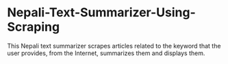 # Nepali-Text-Summarizer-Using-Scraping
This Nepali text summarizer scrapes articles related to the keyword that the user provides, from the Internet, summarizes them and displays them.
